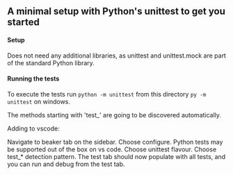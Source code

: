 ## A minimal setup with Python's unittest to get you started

#### Setup

Does not need any additional libraries, as unittest and unittest.mock are part of the
standard Python library.


#### Running the tests

To execute the tests run `python -m unittest` from this directory `py -m unittest` on windows.

The methods starting with 'test_' are going to be discovered automatically.

Adding to vscode:

Navigate to beaker tab on the sidebar. Choose configure. Python tests may be supported out of the box on vs code. Choose unittest flavour. Choose test_* detection pattern. The test tab should now populate with all tests, and you can run and debug from the test tab.
